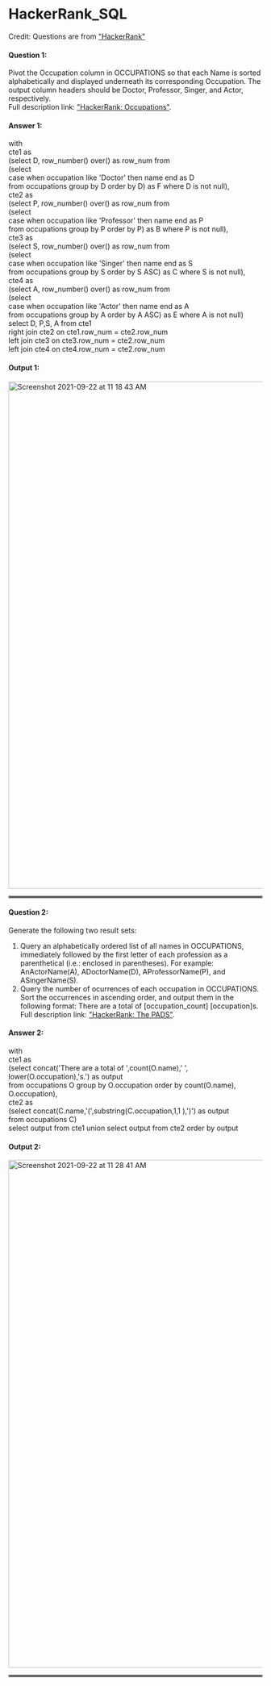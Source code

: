 # HackerRank_SQL

Credit: Questions are from ["HackerRank"](https://www.hackerrank.com/)

#### Question 1:

Pivot the Occupation column in OCCUPATIONS so that each Name is sorted alphabetically and displayed underneath its corresponding Occupation. The output column headers should be Doctor, Professor, Singer, and Actor, respectively. <br/>
Full description link: ["HackerRank: Occupations"](https://www.hackerrank.com/contests/simply-sql/challenges/occupations). 

#### Answer 1:

with <br/>
cte1 as <br/>
(select D, row_number() over() as row_num from<br/>
(select <br/>
case when occupation like 'Doctor' then name end as D <br/>
from occupations group by D order by D) as F where D is not null),<br/>
cte2 as<br/>
(select P, row_number() over() as row_num from<br/>
(select <br/>
case when occupation like 'Professor' then name end as P<br/>
from occupations group by P order by P) as B where P is not null),<br/>
cte3 as<br/>
(select S, row_number() over() as row_num from<br/>
(select <br/>
case when occupation like 'Singer' then name end as S<br/>
from occupations group by S order by S ASC) as C where S is not null),<br/>
cte4 as<br/>
(select A, row_number() over() as row_num from<br/>
(select <br/>
case when occupation like 'Actor' then name end as A<br/>
from occupations group by A order by A ASC) as E where A is not null)<br/>
select D, P,S, A from cte1<br/>
right join cte2 on cte1.row_num = cte2.row_num<br/>
left join cte3 on cte3.row_num = cte2.row_num<br/>
left join cte4 on cte4.row_num = cte2.row_num<br/>

#### Output 1:

<img width="1006" alt="Screenshot 2021-09-22 at 11 18 43 AM" src="https://user-images.githubusercontent.com/47832124/134289864-39dc7402-873a-446d-8a1b-392a82200089.png">

<hr style="border:2px solid gray"> </hr> 

#### Question 2:

Generate the following two result sets:

1. Query an alphabetically ordered list of all names in OCCUPATIONS, immediately followed by the first letter of each profession as a parenthetical (i.e.: enclosed in parentheses). For example: AnActorName(A), ADoctorName(D), AProfessorName(P), and ASingerName(S).<br/>
2. Query the number of ocurrences of each occupation in OCCUPATIONS. Sort the occurrences in ascending order, and output them in the following format:
There are a total of [occupation_count] [occupation]s. <br/>
Full description link: ["HackerRank: The PADS"](https://www.hackerrank.com/contests/simply-sql/challenges/the-pads). 

#### Answer 2:

with <br/>
cte1 as <br/>
(select concat('There are a total of ',count(O.name),' ', lower(O.occupation),'s.') as output <br/>
from occupations O group by O.occupation order by count(O.name), O.occupation),<br/>
cte2 as <br/>
(select concat(C.name,'(',substring(C.occupation,1,1 ),')') as output <br/>
 from occupations C)<br/>
select output from cte1 union select output from cte2 order by output<br/>

#### Output 2:

<img width="1007" alt="Screenshot 2021-09-22 at 11 28 41 AM" src="https://user-images.githubusercontent.com/47832124/134290727-e91d29e0-d4b2-41a6-ac63-4f1b052bd629.png">

<hr style="border:2px solid gray"> </hr> 

<!---
#### Question 3:

Query the Name of any student in STUDENTS who scored higher than  Marks. Order your output by the last three characters of each name. If two or more students both have names ending in the same last three characters (i.e.: Bobby, Robby, etc.), secondary sort them by ascending ID. <br/>
Full description link: ["HackerRank: Higher Than 75 Marks"](https://www.hackerrank.com/contests/simply-sql/challenges/more-than-75-marks). 

#### Answer 3:

with <br/>
cte1 as <br/>
(select concat('There are a total of ',count(O.name),' ', lower(O.occupation),'s.') as output <br/>
from occupations O group by O.occupation order by count(O.name), O.occupation),<br/>
cte2 as <br/>
(select concat(C.name,'(',substring(C.occupation,1,1 ),')') as output <br/>
 from occupations C)<br/>
select output from cte1 union select output from cte2 order by output<br/>

#### Output 3:

<img width="1007" alt="Screenshot 2021-09-22 at 11 28 41 AM" src="https://user-images.githubusercontent.com/47832124/134290727-e91d29e0-d4b2-41a6-ac63-4f1b052bd629.png">

<hr style="border:2px solid gray"> </hr> 

#### Question 2:

Generate the following two result sets:

1. Query an alphabetically ordered list of all names in OCCUPATIONS, immediately followed by the first letter of each profession as a parenthetical (i.e.: enclosed in parentheses). For example: AnActorName(A), ADoctorName(D), AProfessorName(P), and ASingerName(S).<br/>
2. Query the number of ocurrences of each occupation in OCCUPATIONS. Sort the occurrences in ascending order, and output them in the following format:
There are a total of [occupation_count] [occupation]s. <br/>
Full description link: ["HackerRank: The PADS"](https://www.hackerrank.com/contests/simply-sql/challenges/the-pads). 

#### Answer 2:

with <br/>
cte1 as <br/>
(select concat('There are a total of ',count(O.name),' ', lower(O.occupation),'s.') as output <br/>
from occupations O group by O.occupation order by count(O.name), O.occupation),<br/>
cte2 as <br/>
(select concat(C.name,'(',substring(C.occupation,1,1 ),')') as output <br/>
 from occupations C)<br/>
select output from cte1 union select output from cte2 order by output<br/>

#### Output 2:

<img width="1007" alt="Screenshot 2021-09-22 at 11 28 41 AM" src="https://user-images.githubusercontent.com/47832124/134290727-e91d29e0-d4b2-41a6-ac63-4f1b052bd629.png">

<hr style="border:2px solid gray"> </hr> 

#### Question 2:

Generate the following two result sets:

1. Query an alphabetically ordered list of all names in OCCUPATIONS, immediately followed by the first letter of each profession as a parenthetical (i.e.: enclosed in parentheses). For example: AnActorName(A), ADoctorName(D), AProfessorName(P), and ASingerName(S).<br/>
2. Query the number of ocurrences of each occupation in OCCUPATIONS. Sort the occurrences in ascending order, and output them in the following format:
There are a total of [occupation_count] [occupation]s. <br/>
Full description link: ["HackerRank: The PADS"](https://www.hackerrank.com/contests/simply-sql/challenges/the-pads). 

#### Answer 2:

with <br/>
cte1 as <br/>
(select concat('There are a total of ',count(O.name),' ', lower(O.occupation),'s.') as output <br/>
from occupations O group by O.occupation order by count(O.name), O.occupation),<br/>
cte2 as <br/>
(select concat(C.name,'(',substring(C.occupation,1,1 ),')') as output <br/>
 from occupations C)<br/>
select output from cte1 union select output from cte2 order by output<br/>

#### Output 2:

<img width="1007" alt="Screenshot 2021-09-22 at 11 28 41 AM" src="https://user-images.githubusercontent.com/47832124/134290727-e91d29e0-d4b2-41a6-ac63-4f1b052bd629.png">

<hr style="border:2px solid gray"> </hr> 

#### Question 2:

Generate the following two result sets:

1. Query an alphabetically ordered list of all names in OCCUPATIONS, immediately followed by the first letter of each profession as a parenthetical (i.e.: enclosed in parentheses). For example: AnActorName(A), ADoctorName(D), AProfessorName(P), and ASingerName(S).<br/>
2. Query the number of ocurrences of each occupation in OCCUPATIONS. Sort the occurrences in ascending order, and output them in the following format:
There are a total of [occupation_count] [occupation]s. <br/>
Full description link: ["HackerRank: The PADS"](https://www.hackerrank.com/contests/simply-sql/challenges/the-pads). 

#### Answer 2:

with <br/>
cte1 as <br/>
(select concat('There are a total of ',count(O.name),' ', lower(O.occupation),'s.') as output <br/>
from occupations O group by O.occupation order by count(O.name), O.occupation),<br/>
cte2 as <br/>
(select concat(C.name,'(',substring(C.occupation,1,1 ),')') as output <br/>
 from occupations C)<br/>
select output from cte1 union select output from cte2 order by output<br/>

#### Output 2:

<img width="1007" alt="Screenshot 2021-09-22 at 11 28 41 AM" src="https://user-images.githubusercontent.com/47832124/134290727-e91d29e0-d4b2-41a6-ac63-4f1b052bd629.png">

<hr style="border:2px solid gray"> </hr> 
--->
